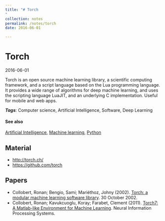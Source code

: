 ```yaml
---
title: "# Torch
"
collection: notes
permalink: /notes/torch
date: 2016-06-01

---
```


# Torch

2016-06-01

Torch is an open source machine learning library, a scientific computing framework, and a script language based on the Lua programming language. It provides a wide range of algorithms for deep machine learning, and uses the scripting language LuaJIT, and an underlying C implementation.
Useful for mobile and web apps.

***Tags***: Computer science, Artificial Intelligence, Software, Deep Learning

#### See also
[Artificial Intelligence](/notes/artificial_intelligence), [Machine learning](/notes/machine_learning), [Python](/notes/python)

## Material
* http://torch.ch/
* https://github.com/torch

## Papers
* Collobert, Ronan; Bengio, Sami; Mariéthoz, Johny (2002). [Torch: a modular machine learning software library](http://citeseerx.ist.psu.edu/viewdoc/download;jsessionid=CBB0C8A5FE34F6D6DAFF997F6B6A205A?doi=10.1.1.8.9850&rep=rep1&type=pdf). 30 October 2002.
* Collobert, Ronan; Kavukcuoglu, Koray; Farabet, Clement (2011). [Torch7: A Matlab-like Environment for Machine Learning](http://ronan.collobert.com/pub/matos/2011_torch7_nipsw.pdf). Neural Information Processing Systems.



